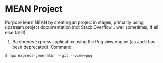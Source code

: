 # MEAN Project

Purpose learn MEAN by creating an project in stages, primarily using upstream project documentation (not Stack Overflow... well sometimes, if all else fails!).

1) Barebones Express application using the Pug view engine (as Jade has been deprecated).
Command: 

`$ npx express-generator --git --view=pug`


